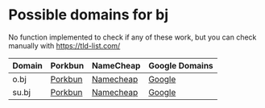 # Possible domains for bj

No function implemented to check if any of these work, but you can check manually with https://tld-list.com/

| Domain | Porkbun | NameCheap | Google Domains |
|---|---|---|---|
| o.bj | [Porkbun](https://porkbun.com/checkout/search?prb=e814663da1&tlds=&idnLanguage=&search=search&q=o.bj) | [Namecheap](https://www.namecheap.com/domains/registration/results/?domain=o.bj) | [Google](https://domains.google.com/registrar/search?searchTerm=o.bj) |
| su.bj | [Porkbun](https://porkbun.com/checkout/search?prb=e814663da1&tlds=&idnLanguage=&search=search&q=su.bj) | [Namecheap](https://www.namecheap.com/domains/registration/results/?domain=su.bj) | [Google](https://domains.google.com/registrar/search?searchTerm=su.bj) |
